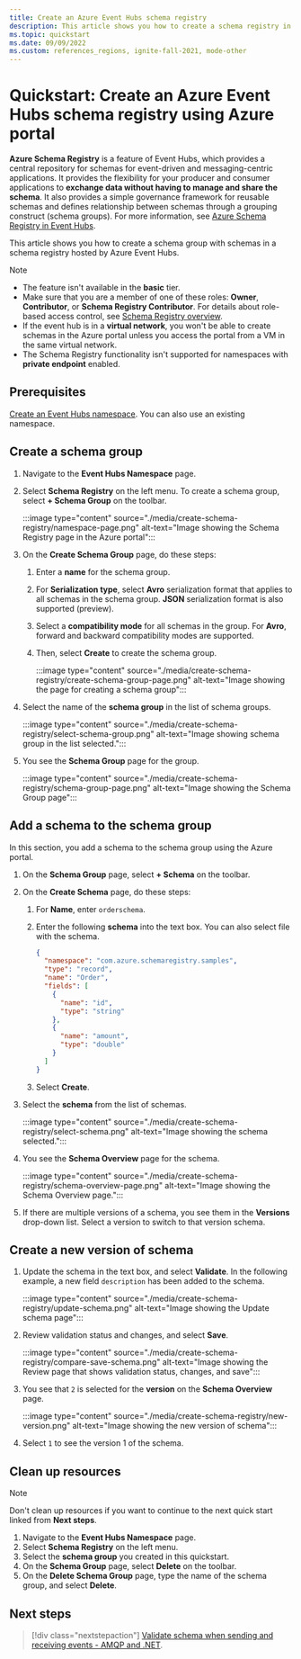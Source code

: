 ```yaml
---
title: Create an Azure Event Hubs schema registry
description: This article shows you how to create a schema registry in an Azure Event Hubs namespace.
ms.topic: quickstart
ms.date: 09/09/2022
ms.custom: references_regions, ignite-fall-2021, mode-other
---
```


# Quickstart: Create an Azure Event Hubs schema registry using Azure portal

**Azure Schema Registry** is a feature of Event Hubs, which provides a central repository for schemas for event-driven and messaging-centric applications. It provides the flexibility for your producer and consumer applications to **exchange data without having to manage and share the schema**. It also provides a simple governance framework for reusable schemas and defines relationship between schemas through a grouping construct (schema groups). For more information, see [Azure Schema Registry in Event Hubs](schema-registry-overview.md).

This article shows you how to create a schema group with schemas in a schema registry hosted by Azure Event Hubs. 

> [!NOTE]
> - The feature isn't available in the **basic** tier.
> - Make sure that you are a member of one of these roles: **Owner**, **Contributor**, or **Schema Registry Contributor**. For details about role-based access control, see [Schema Registry overview](schema-registry-concepts.md#azure-role-based-access-control).
> - If the event hub is in a **virtual network**, you won't be able to create schemas in the Azure portal unless you access the portal from a VM in the same virtual network. 
> - The Schema Registry functionality isn't supported for namespaces with **private endpoint** enabled. 


## Prerequisites
[Create an Event Hubs namespace](event-hubs-create.md#create-an-event-hubs-namespace). You can also use an existing namespace. 

## Create a schema group
1. Navigate to the **Event Hubs Namespace** page. 
1. Select **Schema Registry** on the left menu. To create a schema group, select **+ Schema Group** on the toolbar. 

    :::image type="content" source="./media/create-schema-registry/namespace-page.png" alt-text="Image showing the Schema Registry page in the Azure portal":::
1. On the **Create Schema Group** page, do these steps:
    1. Enter a **name** for the schema group.
    1. For **Serialization type**, select **Avro** serialization format that applies to all schemas in the schema group. **JSON** serialization format is also supported (preview). 
    3. Select a **compatibility mode** for all schemas in the group. For **Avro**, forward and backward compatibility modes are supported. 
    4. Then, select **Create** to create the schema group. 
    
        :::image type="content" source="./media/create-schema-registry/create-schema-group-page.png" alt-text="Image showing the page for creating a schema group":::
1. Select the name of the **schema group** in the list of schema groups.

    :::image type="content" source="./media/create-schema-registry/select-schema-group.png" alt-text="Image showing schema group in the list selected.":::    
1. You see the **Schema Group** page for the group.

    :::image type="content" source="./media/create-schema-registry/schema-group-page.png" alt-text="Image showing the Schema Group page":::
    

## Add a schema to the schema group
In this section, you add a schema to the schema group using the Azure portal. 

1. On the **Schema Group** page, select **+ Schema** on the toolbar. 
1. On the **Create Schema** page, do these steps:
    1. For **Name**, enter `orderschema`.
    1. Enter the following **schema** into the text box. You can also select file with the schema.
    
        ```json
        {
          "namespace": "com.azure.schemaregistry.samples",
          "type": "record",
          "name": "Order",
          "fields": [
            {
              "name": "id",
              "type": "string"
            },
            {
              "name": "amount",
              "type": "double"
            }
          ]
        }
        ```
    1. Select **Create**. 
1. Select the **schema** from the list of schemas. 

    :::image type="content" source="./media/create-schema-registry/select-schema.png" alt-text="Image showing the schema selected.":::
1. You see the **Schema Overview** page for the schema. 

    :::image type="content" source="./media/create-schema-registry/schema-overview-page.png" alt-text="Image showing the Schema Overview page.":::    
1. If there are multiple versions of a schema, you see them in the **Versions** drop-down list. Select a version to switch to that version schema. 

## Create a new version of schema

1. Update the schema in the text box, and select **Validate**. In the following example, a new field `description` has been added to the schema. 

    :::image type="content" source="./media/create-schema-registry/update-schema.png" alt-text="Image showing the Update schema page":::    
    
1. Review validation status and changes, and select **Save**. 

    :::image type="content" source="./media/create-schema-registry/compare-save-schema.png" alt-text="Image showing the Review page that shows validation status, changes, and save":::     
1. You see that `2` is selected for the **version** on the **Schema Overview** page. 

    :::image type="content" source="./media/create-schema-registry/new-version.png" alt-text="Image showing the new version of schema":::    
1. Select `1` to see the version 1 of the schema. 

## Clean up resources

> [!NOTE]
> Don't clean up resources if you want to continue to the next quick start linked from **Next steps**. 

1. Navigate to the **Event Hubs Namespace** page. 
1. Select **Schema Registry** on the left menu.
1. Select the **schema group** you created in this quickstart. 
1. On the **Schema Group** page, select **Delete** on the toolbar.
1. On the **Delete Schema Group** page, type the name of the schema group, and select **Delete**.

## Next steps

> [!div class="nextstepaction"]
> [Validate schema when sending and receiving events - AMQP and .NET](schema-registry-dotnet-send-receive-quickstart.md).
